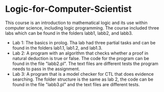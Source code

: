 # Logic-for-Computer-Scientist
This course is an introduction to mathematical logic and its use within computer science, including logic programming. The course included three labs which can be found in the folders labb1, labb2, and labb3.

- Lab 1: The basics in prolog. Tha lab had three partial tasks and can be found in the folders lab1.1, lab1.2, and lab1.3. 
- Lab 2: A program with an algorithm that checks whether a proof in natural deduction is true or false. The code for the program can be found in the file "labb2.pl". The text files are different tests the program needs to pass in the assignment. 
- Lab 3: A program that is a model checker for CTL that does evidence searching. The folder structure is the same as lab 2, the code can be found in the file "labb3.pl" and the text files are different tests.
